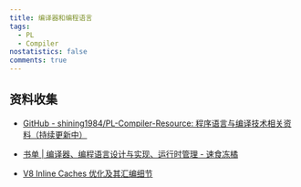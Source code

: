 ```yaml
---
title: 编译器和编程语言
tags:
  - PL
  - Compiler
nostatistics: false
comments: true
---
```


## 资料收集

- [GitHub - shining1984/PL-Compiler-Resource: 程序语言与编译技术相关资料（持续更新中）](https://github.com/shining1984/PL-Compiler-Resource)

- [书单 | 编译器、编程语言设计与实现、运行时管理 - 速食冻橘](https://zhuanlan.zhihu.com/p/1903897058533937398)

- [V8 Inline Caches 优化及其汇编细节](https://blog.eczn.me/b/v8-asm-detail-of-inline-caches/)

